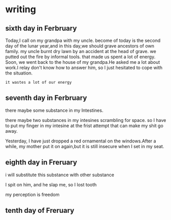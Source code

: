 # writing

## sixth day in Ferbruary

Today,I call on my grandpa with my uncle.
become of today is the second day of the lunar year,and in this day,we should grave ancestors of own family.
my uncle burnt dry lawn by an accident at the head of grave.
we putted out the fire by informal tools. that made us spent a lot of energy.
Soon, we went back to the house of my grandpa.He asked me a lot about work.I relay don't know how to answer him, so I just hesitated to cope with the situation.

```you can also say in that way
it wastes a lot of our energy
```

## seventh day in Ferbruary

there maybe some substance in my Intestines.

there maybe two substances in my intesines scrambling for space.
so I have to put my finger in my intesine at the frist attempt that can make my shit go away.

Yesterday, I have just dropped a red ornamental on the windows.After a while, my mother put it on again,but it is still insecure when I set in my seat.

## eighth day in Freruary

i will substitute this substance with other substance

I spit on him, and he slap me, so I lost tooth

my perception is freedom

## tenth day of Freruary

